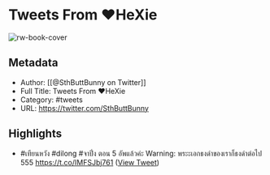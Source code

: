 # Tweets From ❤️HeXie

![rw-book-cover](https://pbs.twimg.com/profile_images/1890239820401983488/f_yW60Xw.jpg)

## Metadata
- Author: [[@SthButtBunny on Twitter]]
- Full Title: Tweets From ❤️HeXie
- Category: #tweets
- URL: https://twitter.com/SthButtBunny

## Highlights
- #เทียนหวัง #dilong #จาปิ่ง 
  ตอน 5 อัพแล้วค่ะ
  Warning: พระะเอกธงดำของเราก็ธงดำต่อไป 555 
  https://t.co/IMFSJbj761 ([View Tweet](https://twitter.com/SthButtBunny/status/1910268477031784604))
